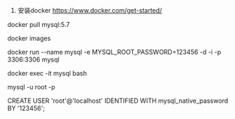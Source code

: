 1. 安装docker
https://www.docker.com/get-started/


docker pull mysql:5.7

docker images

docker run --name mysql -e MYSQL_ROOT_PASSWORD=123456 -d -i -p 3306:3306 mysql

docker exec -it mysql bash

mysql -u root -p

CREATE USER 'root'@'localhost' IDENTIFIED WITH mysql_native_password BY '123456'; 